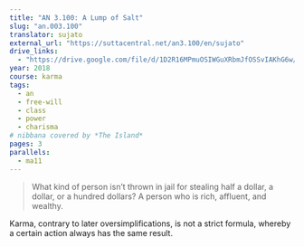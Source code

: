```yaml
---
title: "AN 3.100: A Lump of Salt"
slug: "an.003.100"
translator: sujato
external_url: "https://suttacentral.net/an3.100/en/sujato"
drive_links:
  - "https://drive.google.com/file/d/1D2R16MPmuOSIWGuXRbmJfOSSvIAKhG6w/view?usp=drivesdk"
year: 2018
course: karma
tags:
  - an
  - free-will
  - class
  - power
  - charisma
# nibbana covered by *The Island*
pages: 3
parallels:
  - ma11
---
```


> What kind of person isn’t thrown in jail for stealing half a dollar, a dollar, or a hundred dollars? A person who is rich, affluent, and wealthy.

Karma, contrary to later oversimplifications, is not a strict formula, whereby a certain action always has the same result.

